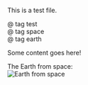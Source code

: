 This is a test file.

@ tag test  
@ tag space  
@ tag earth  

Some content goes here!

The Earth from space:  
<img src="https://www.nasa.gov/sites/default/files/thumbnails/image/1-bluemarble_west.jpg"
     alt="Earth from space"/>